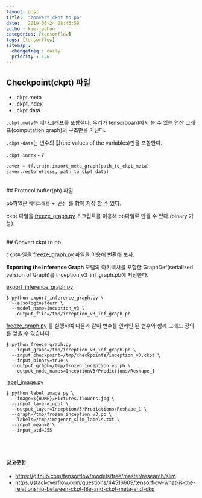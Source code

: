 ```yaml
---
layout: post
title:  "convert ckpt to pb"
date:   2019-06-24 08:43:59
author: kim-jaehun
categories: [tensorflow]
tags: [tensorflow]
sitemap :
  changefreq : daily
  priority : 1.0
---
```


## Checkpoint(ckpt) 파일

- .ckpt.meta
- .ckpt.index
- .ckpt.data


`.ckpt.meta`는 메타그래프를 포함한다. 우리가 tensorboard에서 볼 수 있는 연산 그래프(computation graph)의 구조만을 가진다.

`.ckpt-data`는 변수의 값(the values of the variables)만을 포함한다.

`.ckpt-index` - ?

```python
saver = tf.train.import_meta_graph(path_to_ckpt_meta)
saver.restore(sess, path_to_ckpt_data)
```
<br>
## Protocol buffer(pb) 파일

pb파일은 `메타그래프 + 변수 `를 함께 저장 할 수 있다.

ckpt 파일을 [freeze_graph.py](https://github.com/tensorflow/tensorflow/blob/master/tensorflow/python/tools/freeze_graph.py) 스크립트를 이용해 pb파일로 만들 수 있다.(binary 가능)


<br>
## Convert ckpt to pb

ckpt파일을 [freeze_graph.py](https://github.com/tensorflow/tensorflow/blob/master/tensorflow/python/tools/freeze_graph.py) 파일을 이용해 변환해 보자.



**Exporting the Inference Graph**
모델의 아키텍쳐를 포함한 GraphDef(serialized version of Graph)를 inception_v3_inf_graph.pb에 저장한다.

[export_inference_graph.py](https://github.com/tensorflow/models/tree/master/research/slim)
```
$ python export_inference_graph.py \
  --alsologtostderr \
  --model_name=inception_v3 \
  --output_file=/tmp/inception_v3_inf_graph.pb
```
[freeze_graph.py](https://github.com/tensorflow/tensorflow/blob/master/tensorflow/python/tools/freeze_graph.py) 를 실행하여 다음과 같이 변수를 인라인 된 변수와 함께 그래프 정의를 얻을 수 있습니다.
```
$ python freeze_graph.py
  --input_graph=/tmp/inception_v3_inf_graph.pb \
  --input_checkpoint=/tmp/checkpoints/inception_v3.ckpt \
  --input_binary=true \
  --output_graph=/tmp/frozen_inception_v3.pb \
  --output_node_names=InceptionV3/Predictions/Reshape_1
```
[label_image.py](https://github.com/tensorflow/tensorflow/tree/master/tensorflow/examples/label_image)
```
$ python label_image.py \
  --image=${HOME}/Pictures/flowers.jpg \
  --input_layer=input \
  --output_layer=InceptionV3/Predictions/Reshape_1 \
  --graph=/tmp/frozen_inception_v3.pb \
  --labels=/tmp/imagenet_slim_labels.txt \
  --input_mean=0 \
  --input_std=255
```



<br><br>
#### 참고문헌
* https://github.com/tensorflow/models/tree/master/research/slim
* https://stackoverflow.com/questions/44516609/tensorflow-what-is-the-relationship-between-ckpt-file-and-ckpt-meta-and-ckp
